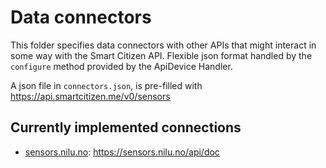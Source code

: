 # Data connectors

This folder specifies data connectors with other APIs that might interact in some way with the Smart Citizen API. Flexible json format handled by the `configure` method provided by the ApiDevice Handler.

A json file in `connectors.json`, is pre-filled with https://api.smartcitizen.me/v0/sensors

## Currently implemented connections

- [sensors.nilu.no](https://iflink.nilu.no/en/home/): https://sensors.nilu.no/api/doc

